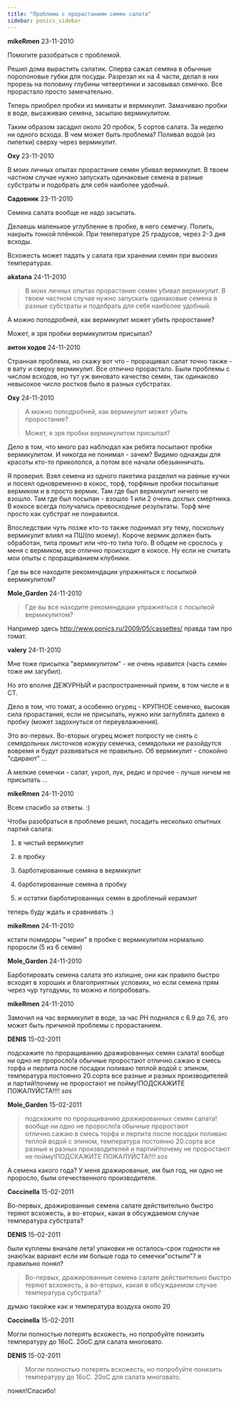 ```yaml
---
title: "Проблема с прорастанием семян салата"
sidebar: ponics_sidebar
---
```


**mikeRmen** 23-11-2010

Помогите разобраться с проблемой.

Решил дома вырастить салатик. Сперва сажал семяна в обычные поролоновые губки для посуды. Разрезал их на 4 части, делал в них прорезь на половину глубины четвертинки и засовывал семячко. Все прорастало просто замечательно.

Теперь приобрел пробки из минваты и вермикулит. Замачиваю пробки в воде, высаживаю семяна, засыпаю вермикулитом.

Таким образом засадил около 20 пробок, 5 сортов салата. За неделю ни одного всхода. В чем может быть проблема? Поливал водой (из пипетки) сверху через вермикулит. 


**Oxy** 23-11-2010

В моих личных опытах прорастание семян убивал вермикулит. В твоем частном случае нужно запускать одинаковые семена в разные субстраты и подобрать для себя наиболее удобный.


**Садовник** 23-11-2010

Семена салата вообще не надо засыпать.

Делаешь маленькое углубление в пробке, в него семечку. Полить, накрыть тонкой плёнкой. При температуре 25 градусов, через 2-3 дня всходы.

Всхожесть может падать у салата при хранении семян при высоких температурах.


**akatana** 24-11-2010

> В моих личных опытах прорастание семян убивал вермикулит. В твоем частном случае нужно запускать одинаковые семена в разные субстраты и подобрать для себя наиболее удобный.

А можно поподробней, как вермикулит может убить проростание?

Может, я зря пробки вермикулитом присыпал?


**антон ходов** 24-11-2010

Странная проблема, но скажу вот что - проращивал салат точно также - в вату и сверху вермикулит. Все отлично прорастало. Были проблемы с числом всходов, но тут уж виновато качество семян, так одинаково невысокое число ростков было в разных субстратах.


**Oxy** 24-11-2010

> А можно поподробней, как вермикулит может убить проростание?
> 
> Может, я зря пробки вермикулитом присыпал?

Дело в том, что много раз наблюдал как ребята посыпают пробки вермикулитом. И никогда не понимал - зачем? Видимо однажды для красоты кто-то прикололся, а потом все начали обезьянничать. 

Я проверил. Взял семена из одного пакетика разделил на равные кучки и посеял одновременно в кокос, торф, торфяные пробки посыпаные вермиком и в просто вермик. Там где был вермикулит ничего не взошло. Там где был посыпан - взошло 1 или 2 очень дохлых смертника. В кокосе всегда получались превосходные результаты. Торф мне просто как субстрат не понравился.

Впоследствии чуть позже кто-то также поднимал эту тему, поскольку вермикулит влиял на ПШ(по моему). Короче вермик должен быть обработан, типа промыт или что-то типа того. В общем не срослось у меня с вермиком, все отлично происходит в кокосе. Ну если не считать мои опыты с проращиванием клубники.

Где вы все находите рекомендации упражняться с посыпкой вермикулитом? 


**Mole_Garden** 24-11-2010

> Где вы все находите рекомендации упражняться с посыпкой вермикулитом?

Например здесь http://www.ponics.ru/2009/05/cassettes/ правда там про томат. 


**valery** 24-11-2010

Мне тоже присыпка "вермикулитом" - не очень нравится (часть семян тоже им загубил).

Но это вполне ДЕЖУРНЫЙ и распространенный прием, в том числе и в СТ.

Дело в том, что томат, а особенно огурец - КРУПНОЕ семечко, высокая сила прорастания, если не присыпать, нужно или заглублять далеко в пробку (может задохнуться от переувлажнения).

Это во-первых. Во-вторых огурец может попросту не снять с семядольных листочков кожуру семечка, семядольки не разойдутся вовремя и будут развиваться не правильно. Об вермикулит - спокойно "сдирают" ...

А мелкие семечки - салат, укроп, лук, редис и прочее - лучше ничем не присыпать ...


**mikeRmen** 24-11-2010

Всем спасибо за ответы. :)

Чтобы разобраться в проблеме решил, посадить несколько опытных партий салата:

1. в чистый вермикулит

2. в пробку

3. барботированные семяна в вермикулит

4. барботированные семяна в пробку

5. и остатки барботированных семян в дробленый керамзит

теперь буду ждать и сравнивать :)


**mikeRmen** 24-11-2010

кстати помидоры "черии" в пробке с вермикулитом нормально проросли (5 из 6 семян)


**Mole_Garden** 24-11-2010

Барботировать семена салата это излишне, они как правило быстро всходят в хороших и благоприятных условиях, но если семена прям через чур тугодумы, то можно и попробовать.


**mikeRmen** 24-11-2010

Замочил на час вермикулит в воде, за час PH поднялся с 6.9 до 7.6, это может быть причиной проблемы с прорастанием.


**DENIS** 15-02-2011

подскажите по проращиванию дражированных семян салата! вообще ни одно не проросло!а обычные проростают отлично.сажаю в смесь торфа и перлита после посадки поливаю теплой водой с эпином, температура постоянно 20.сорта все разные и разных производителей и партий!почему не проростают не пойму!ПОДСКАЖИТЕ ПОЖАЛУЙСТА!!!! *sos*


**Mole_Garden** 15-02-2011

> подскажите по проращиванию дражированных семян салата! вообще ни одно не проросло!а обычные проростают отлично.сажаю в смесь торфа и перлита после посадки поливаю теплой водой с эпином, температура постоянно 20.сорта все разные и разных производителей и партий!почему не проростают не пойму!ПОДСКАЖИТЕ ПОЖАЛУЙСТА!!!! *sos*

А семена какого года? У меня дражированые, им был год, ни одно не проросло, были отечественного производителя. 


**Coccinella** 15-02-2011

Во-первых, дражированные семена салате действительно быстро теряют всхожесть, а во-вторых, какая в обсуждаемом случае температура субстрата?


**DENIS** 15-02-2011

были куплены вначале лета! упаковки не осталось-срок годности не знаю!как вариант если им больше года то семечки"остыли"? я правильно понял?
> Во-первых, дражированные семена салате действительно быстро теряют всхожесть, а во-вторых, какая в обсуждаемом случае температура субстрата?

 думаю такойже как и температура воздуха около 20


**Coccinella** 15-02-2011

Могли полностью потерять всхожесть, но попробуйте понизить температуру до 16оС. 20оС для салата многовато.


**DENIS** 15-02-2011

> Могли полностью потерять всхожесть, но попробуйте понизить температуру до 16оС. 20оС для салата многовато.

понял!Спасибо!


